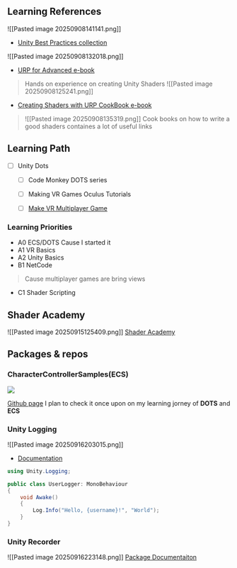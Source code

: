 ## Learning References 

![[Pasted image 20250908141141.png]]
- [Unity Best Practices collection](https://unity.com/how-to#all-ebooks)


![[Pasted image 20250908132018.png]]

- [URP for Advanced e-book](https://unity.com/resources/introduction-to-urp-advanced-creators-unity-6)
> Hands on experience on creating Unity Shaders 
![[Pasted image 20250908125241.png]]
- [Creating Shaders with URP CookBook e-book](https://unity.com/resources/create-shaders-visual-effects-urp-unity-6)
>![[Pasted image 20250908135319.png]] Cook books on how to write a good shaders containes a lot of useful links 

## Learning Path 

- [ ] Unity Dots 
	- [ ] Code Monkey DOTS series
	- [ ] Making VR Games Oculus Tutorials
	- [ ] [Make VR Multiplayer Game](https://www.youtube.com/watch?v=i9GVZp9GZUE&pp=ygUZTWFrZSBWUiBNdWx0aXBsYXllciBVbml0eQ%3D%3D)


### Learning Priorities

- A0 ECS/DOTS Cause I started it
- A1 VR Basics 
- A2 Unity Basics 
- B1 NetCode
> Cause multiplayer games are bring views 

- C1 Shader Scripting

## Shader Academy 

![[Pasted image 20250915125409.png]]
[Shader Academy](https://shaderacademy.com/challenge/intro_0)

## Packages & repos

### CharacterControllerSamples(ECS)
[![](https://github.com/Unity-Technologies/CharacterControllerSamples/raw/master/_Documentation/Images/samples.PNG)](https://github.com/Unity-Technologies/CharacterControllerSamples/blob/master/_Documentation/Images/samples.PNG)

[Github page](https://github.com/Unity-Technologies/CharacterControllerSamples/tree/master)
I plan to check it once upon on my learning jorney of **DOTS** and **ECS**

### Unity Logging 

![[Pasted image 20250916203015.png]]
- [Documentation](https://docs.unity3d.com/Packages/com.unity.logging@1.4/manual/index.html)
```csharp
using Unity.Logging;

public class UserLogger: MonoBehaviour
{
    void Awake()
    {
        Log.Info("Hello, {username}!", "World");
    }
}

```

### Unity Recorder 
![[Pasted image 20250916223148.png]]
[Package Documentaiton](https://docs.unity3d.com/Packages/com.unity.recorder@5.1/manual/index.html)
